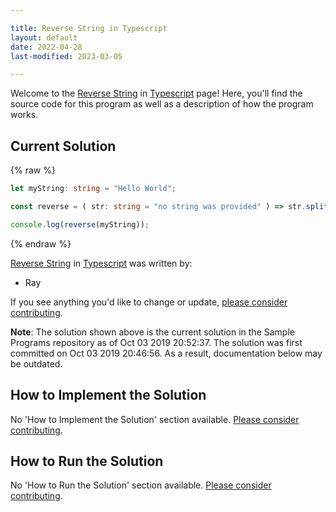 ```yaml
---

title: Reverse String in Typescript
layout: default
date: 2022-04-28
last-modified: 2023-03-05

---
```


Welcome to the [Reverse String](https://sampleprograms.io/projects/reverse-string) in [Typescript](https://sampleprograms.io/languages/typescript) page! Here, you'll find the source code for this program as well as a description of how the program works.

## Current Solution

{% raw %}

```typescript
let myString: string = "Hello World";

const reverse = ( str: string = "no string was provided" ) => str.split("").reverse().join("");

console.log(reverse(myString));
```

{% endraw %}

[Reverse String](https://sampleprograms.io/projects/reverse-string) in [Typescript](https://sampleprograms.io/languages/typescript) was written by:

- Ray

If you see anything you'd like to change or update, [please consider contributing](https://github.com/TheRenegadeCoder/sample-programs).

**Note**: The solution shown above is the current solution in the Sample Programs repository as of Oct 03 2019 20:52:37. The solution was first committed on Oct 03 2019 20:46:56. As a result, documentation below may be outdated.

## How to Implement the Solution

No 'How to Implement the Solution' section available. [Please consider contributing](https://github.com/TheRenegadeCoder/sample-programs-website).

## How to Run the Solution

No 'How to Run the Solution' section available. [Please consider contributing](https://github.com/TheRenegadeCoder/sample-programs-website).